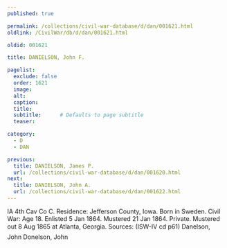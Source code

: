 ```yaml
---
published: true

permalink: /collections/civil-war-database/d/dan/001621.html
oldlink: /CivilWar/db/d/dan/001621.html

oldid: 001621

title: DANIELSON, John F.

pagelist:
  exclude: false
  order: 1621
  image: 
  alt:
  caption:
  title:
  subtitle:      # Defaults to page subtitle
  teaser:

category: 
  - D 
  - DAN

previous:
  title: DANIELSON, James P.
  url: /collections/civil-war-database/d/dan/001620.html  
next:
  title: DANIELSON, John A.
  url: /collections/civil-war-database/d/dan/001622.html   
---
```

IA 4th Cav Co C. Residence: Jefferson County, Iowa. Born in Sweden. Civil War: Age 18. Enlisted 5 Jan 1864. Mustered 21 Jan 1864. Private. Mustered out 8 Aug 1865 at Atlanta, Georgia. Sources: (ISW-IV cd p61) &#147;Danelson, John&#148; &#147;Donelson, John&#148;